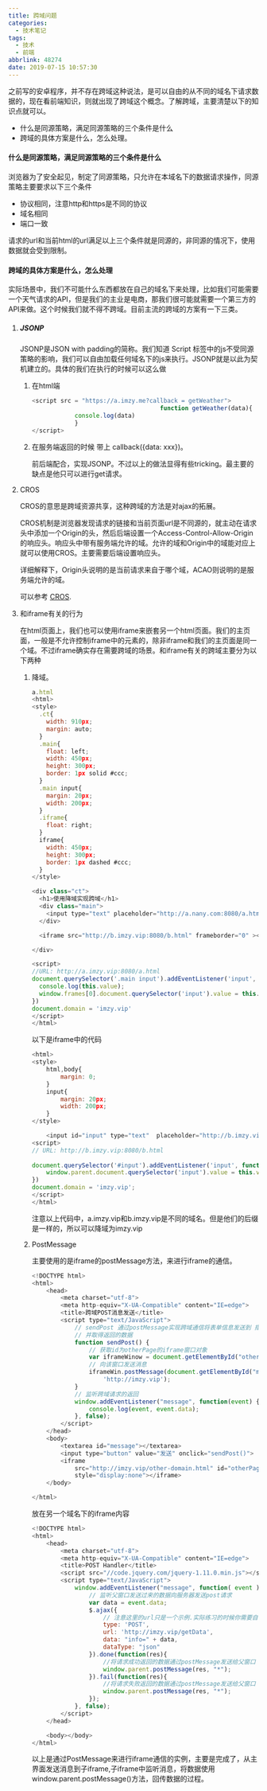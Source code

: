 ```yaml
---
title: 跨域问题
categories:
  - 技术笔记
tags:
  - 技术
  - 前端
abbrlink: 48274
date: 2019-07-15 10:57:30
---
```


之前写的安卓程序，并不存在跨域这种说法，是可以自由的从不同的域名下请求数据的，现在看前端知识，则就出现了跨域这个概念。了解跨域，主要清楚以下的知识点就可以。
<!--more-->

- 什么是同源策略，满足同源策略的三个条件是什么
- 跨域的具体方案是什么，怎么处理。

#### 什么是同源策略，满足同源策略的三个条件是什么

浏览器为了安全起见，制定了同源策略，只允许在本域名下的数据请求操作，同源策略主要要求以下三个条件

- 协议相同，注意http和https是不同的协议
- 域名相同
- 端口一致

请求的url和当前html的url满足以上三个条件就是同源的，非同源的情况下，使用数据就会受到限制。

#### 跨域的具体方案是什么，怎么处理

实际场景中，我们不可能什么东西都放在自己的域名下来处理，比如我们可能需要一个天气请求的API，但是我们的主业是电商，那我们很可能就需要一个第三方的API来做。这个时候我们就不得不跨域。目前主流的跨域的方案有一下三类。

1. ##### JSONP

	JSONP是JSON with padding的简称。我们知道 Script 标签中的js不受同源策略的影响，我们可以自由加载任何域名下的js来执行。JSONP就是以此为契机建立的。具体的我们在执行的时候可以这么做

	1. 在html端

		```javascript
		<script src = "https://a.imzy.me?callback = getWeather">
										    function getWeather(data){
			        console.log(data)
				    }
		</script>
		```

	2. 在服务端返回的时候  带上 callback({data: xxx})。

		前后端配合，实现JSONP。不过以上的做法显得有些tricking。最主要的缺点是他只可以进行get请求。

2. CROS

	CROS的意思是跨域资源共享，这种跨域的方法是对ajax的拓展。

	CROS机制是浏览器发现请求的链接和当前页面url是不同源的，就主动在请求头中添加一个Origin的头，然后后端设置一个Access-Control-Allow-Origin的响应头。响应头中带有服务端允许的域。允许的域和Origin中的域能对应上就可以使用CROS。主要需要后端设置响应头。

	详细解释下，Origin头说明的是当前请求来自于哪个域，ACAO则说明的是服务端允许的域。

	可以参考  [CROS](http://javascript.ruanyifeng.com/bom/cors.html).

3. 和iframe有关的行为

	在html页面上，我们也可以使用iframe来嵌套另一个html页面。我们的主页面，一般是不允许控制iframe中的元素的，除非iframe和我们的主页面是同一个域。不过iframe确实存在需要跨域的场景。和iframe有关的跨域主要分为以下两种

	1. 降域。

		```javascript
		a.html
		<html>
		<style>
		  .ct{
		    width: 910px;
		    margin: auto;
		  }
		  .main{
		    float: left;
		    width: 450px;
		    height: 300px;
		    border: 1px solid #ccc;
		  }
		  .main input{
		    margin: 20px;
		    width: 200px;
		  }
		  .iframe{
		    float: right;
		  }
		  iframe{
		    width: 450px;
		    height: 300px;
		    border: 1px dashed #ccc;
		  }
		</style>
		
		<div class="ct">
		  <h1>使用降域实现跨域</h1>
		  <div class="main">
		    <input type="text" placeholder="http://a.nany.com:8080/a.html">
		  </div>
		
		  <iframe src="http://b.imzy.vip:8080/b.html" frameborder="0" ></iframe>
		
		</div>
		
		<script>
		//URL: http://a.imzy.vip:8080/a.html
		document.querySelector('.main input').addEventListener('input', function(){
		  console.log(this.value);
		  window.frames[0].document.querySelector('input').value = this.value;
		})
		document.domain = 'imzy.vip'
		</script>
		</html>
		```

		以下是iframe中的代码

		```javascript
		<html>
		<style>
		    html,body{
		        margin: 0;
		    }
		    input{
		        margin: 20px;
		        width: 200px;
		    }
		</style>
		
		    <input id="input" type="text"  placeholder="http://b.imzy.vip:8080/b.html">
		<script>
		// URL: http://b.imzy.vip:8080/b.html
		 
		document.querySelector('#input').addEventListener('input', function(){
		    window.parent.document.querySelector('input').value = this.value;
		})
		document.domain = 'imzy.vip';
		</script>
		</html>
		```

		注意以上代码中，a.imzy.vip和b.imzy.vip是不同的域名。但是他们的后缀是一样的，所以可以降域为imzy.vip

	2. PostMessage

		主要使用的是iframe的postMessage方法，来进行iframe的通信。

		```javascript
		<!DOCTYPE html>
		<html>
		    <head>
		        <meta charset="utf-8">
		        <meta http-equiv="X-UA-Compatible" content="IE=edge">
		        <title>跨域POST消息发送</title>
		        <script type="text/JavaScript">    
		            // sendPost 通过postMessage实现跨域通信将表单信息发送到 指定的域名上,
		            // 并取得返回的数据    
		            function sendPost() {        
		                // 获取id为otherPage的iframe窗口对象        
		                var iframeWinow = document.getElementById("otherPage").contentWindow;        
		                // 向该窗口发送消息        
		                iframeWin.postMessage(document.getElementById("message").value, 
		                    'http://imzy.vip');    
		            }    
		            // 监听跨域请求的返回    
		            window.addEventListener("message", function(event) {        
		                console.log(event, event.data);    
		            }, false);
		        </script>
		    </head>
		    <body> 
		        <textarea id="message"></textarea> 
		        <input type="button" value="发送" onclick="sendPost()"> 
		        <iframe
		            src="http://imzy.vip/other-domain.html" id="otherPage"
		            style="display:none"></iframe>
		    </body>
		
		</html>
		```

		放在另一个域名下的iframe内容 

		```javascript
		<!DOCTYPE html>
		<html>
		    <head>
		        <meta charset="utf-8">
		        <meta http-equiv="X-UA-Compatible" content="IE=edge">
		        <title>POST Handler</title>
		        <script src="//code.jquery.com/jquery-1.11.0.min.js"></script>
		        <script type="text/JavaScript">
		            window.addEventListener("message", function( event ) {
		                // 监听父窗口发送过来的数据向服务器发送post请求
		                var data = event.data;
		                $.ajax({
		                    // 注意这里的url只是一个示例.实际练习的时候你需要自己想办法提供		
		                    type: 'POST', 
		                    url: 'http://imzy.vip/getData',
		                    data: "info=" + data,
		                    dataType: "json"
		                }).done(function(res){        
		                    //将请求成功返回的数据通过postMessage发送给父窗口        
		                    window.parent.postMessage(res, "*");    
		                }).fail(function(res){        
		                    //将请求失败返回的数据通过postMessage发送给父窗口        
		                    window.parent.postMessage(res, "*");    
		                });
		            }, false);
		        </script>
		    </head>
		
		    <body></body>
		</html>
		```

		以上是通过PostMessage来进行iframe通信的实例，主要是完成了，从主界面发送消息到子iframe,子iframe中监听消息，将数据使用window.parent.postMessage()方法，回传数据的过程。